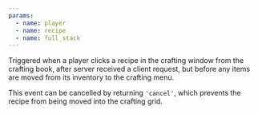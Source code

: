 ```yaml
---
params:
  - name: player
  - name: recipe
  - name: full_stack
---
```


Triggered when a player clicks a recipe in the crafting window from the crafting
book, after server received a client request, but before any items are moved
from its inventory to the crafting menu.

This event can be cancelled by returning `'cancel'`, which prevents the recipe
from being moved into the crafting grid.
